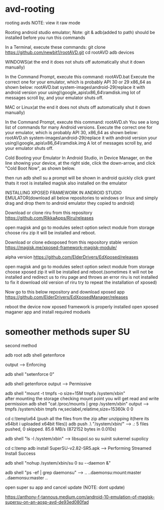 # avd-rooting
rooting avds NOTE: view it raw mode


Rooting android studio emulator;
Note: git & adb(added to path) should be installed before you run this commands

In a Terminal, execute these commands:
git clone https://github.com/newbit1/rootAVD.git
cd rootAVD
adb devices


WINDOWS(at the end it does not shuts off automatically shut it down manually)

In the Command Prompt, execute this command:
rootAVD.bat
Execute the correct one for your emulator, which is probably API 30 or 29 x86_64 as shown below:
rootAVD.bat system-images\android-29(replace it with android version your using)\google_apis\x86_64\ramdisk.img
lot of messages scroll by, and your emulator shuts off.




MAC or Linux(at the end it does not shuts off automatically shut it down manually)

In the Command Prompt, execute this command:
rootAVD.sh
You see a long list of commands for many Android versions. Execute the correct one for your emulator, which is probably API 30, x86_64 as shown below:
rootAVD.sh system-images\android-29(replace it with android version your using)\google_apis\x86_64\ramdisk.img
A lot of messages scroll by, and your emulator shuts off.


Cold Booting your Emulator
In Android Studio, in Device Manager, on the line showing your device, at the right side, click the down-arrow, and click "Cold Boot Now", as shown below.

then run
adb shell
su
a prompt will be shown in android quickly click grant thats it root is installed magisk also installed on the emulator



INSTALLING XPOSED FRAMEWORK IN ANDROID STUDIO EMULATOR(download all below repositories to windows or linux and simply drag and drop them to android emulator they copied to android)

Download or clone riru from this repository
https://github.com/RikkaApps/Riru/releases

open magisk and go to modules select option select module from storage choose riru zip it will be installed and reboot.


Download or clone edxoposed from this repository
stable version
https://magisk.me/xposed-framework-magisk-module/

alpha version
https://github.com/ElderDrivers/EdXposed/releases

open magisk and go to modules select option select module from storage choose xposed zip it will be installed and reboot.(sometimes it will not be installed and redirect us to riru page and throws an error riru is not installed to fix it download old version of riru try to repeat the installation of xposed)

Now go to this below repository and download xposed app 
https://github.com/ElderDrivers/EdXposedManager/releases

reboot the device
now xposed framework is properly installed open xposed maganer app and install required moduels


# someother methods super SU
second method

adb root
adb shell getenforce

output
-->
Enforcing

adb shell "setenforce 0"

adb shell getenforce
output
-->
Permissive


adb shell "mount -t tmpfs -o size=15M tmpfs /system/xbin"  
after mounting the storage checking mount point you will get read and write permission
adb shell "cat /proc/mounts | grep /system/xbin"
output
-->
tmpfs /system/xbin tmpfs rw,seclabel,relatime,size=15360k 0 0

cd c:\temp\x64   (push all the files from the zip after unzipping it(here its x64bit i uploaded x64bit files))
adb push .\ "/system/xbin/"
-->
.\: 5 files pushed, 0 skipped. 85.6 MB/s (872152 bytes in 0.010s)


adb shell "ls -l /system/xbin"
-->
libsupol.so
su
suinit
sukernel
supolicy


cd c:\temp
adb install SuperSU-v2.82-SR5.apk
-->
Performing Streamed Install
Success

adb shell "nohup /system/xbin/su 0 su --daemon &"

adb shell "ps -ef | grep daemonsu"
-->
..
..daemonsu:mount:master
..daemonsu:master
..

open super su app and cancel update (NOTE: dont update)

https://anthony-f-tannous.medium.com/android-10-emulation-of-magisk-supersu-on-an-aosp-avd-de93ed080fad
